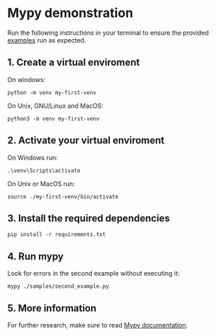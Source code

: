 # Mypy demonstration

Run the following instructions in your terminal to ensure the provided [examples](https://github.com/ins4w/static-typing-python3/samples/) run as expected.

## 1. Create a virtual enviroment 
On windows:
```
python -m venv my-first-venv
```

On Unix, GNU/Linux and MacOS:
```
python3 -m venv my-first-venv
```

## 2. Activate your virtual enviroment

On Windows run:
```
.\venv\Scripts\activate
```

On Unix or MacOS run:
```
source ./my-first-venv/bin/activate
```

## 3. Install the required dependencies

```
pip install -r requirements.txt
```

## 4. Run mypy

Look for errors in the second example without executing it:

```
mypy ./samples/second_example.py
```

## 5. More information
For further research, make sure to read [Mypy documentation](https://mypy.readthedocs.io/en/stable/introduction.html).
